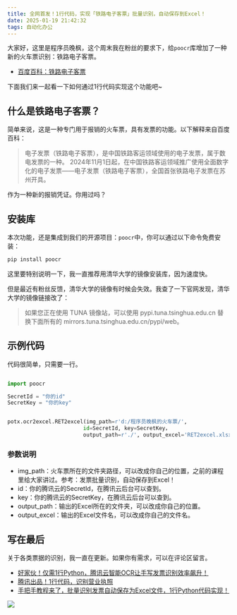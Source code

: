 ```yaml
---
title: 全网首发！1行代码，实现「铁路电子客票」批量识别，自动保存到Excel！
date: 2025-01-19 21:42:32
tags: 自动化办公
---
```


大家好，这里是程序员晚枫，这个周末我在粉丝的要求下，给``poocr``库增加了一种新的火车票识别：铁路电子客票。

- [百度百科：铁路电子客票](https://baike.baidu.com/item/%E7%94%B5%E5%AD%90%E5%8F%91%E7%A5%A8%EF%BC%88%E9%93%81%E8%B7%AF%E7%94%B5%E5%AD%90%E5%AE%A2%E7%A5%A8%EF%BC%89/65013126)

下面我们来一起看一下如何通过1行代码实现这个功能吧~

## 什么是铁路电子客票？

简单来说，这是一种专门用于报销的火车票，具有发票的功能。以下解释来自百度百科：

> 电子发票（铁路电子客票），是中国铁路客运领域使用的电子发票，属于数电发票的一种。
> 2024年11月1日起，在中国铁路客运领域推广使用全面数字化的电子发票——电子发票（铁路电子客票），全国首张铁路电子发票在苏州开具。


作为一种新的报销凭证。你用过吗？



## 安装库

本次功能，还是集成到我们的开源项目：``poocr``中，你可以通过以下命令免费安装：

```python
pip install poocr 

```


这里要特别说明一下，我一直推荐用清华大学的镜像安装库，因为速度快。

但是最近有粉丝反馈，清华大学的镜像有时候会失效。我查了一下官网发现，清华大学的镜像链接改了：

> 如果您正在使用 TUNA 镜像站，可以使用 pypi.tuna.tsinghua.edu.cn 替换下面所有的 mirrors.tuna.tsinghua.edu.cn/pypi/web。


## 示例代码

代码很简单，只需要一行。

```python

import poocr

SecretId = "你的id"
SecretKey = "你的key"


potx.ocr2excel.RET2excel(img_path=r'd:/程序员晚枫的火车票/', 
                        id=SecretId, key=SecretKey，
                        output_path=r'./', output_excel='RET2excel.xlsx')

```

### 参数说明

- img_path：火车票所在的文件夹路径，可以改成你自己的位置，之前的课程里给大家讲过。参考：发票批量识别，自动保存到Excel！
- id：你的腾讯云的SecretId，在腾讯云后台可以查到。
- key：你的腾讯云的SecretKey，在腾讯云后台可以查到。
- output_path：输出的Excel所在的文件夹，可以改成你自己的位置。
- output_excel：输出的Excel文件名，可以改成你自己的文件名。

## 写在最后

关于各类票据的识别，我一直在更新。如果你有需求，可以在评论区留言。


- [好家伙！仅需1行Python，腾讯云智能OCR让手写发票识别效率飙升！](https://cloud.tencent.com/developer/article/2479388)
- [腾讯出品！1行代码，识别营业执照](https://cloud.tencent.com/developer/article/2436227)
- [手把手教程来了，批量识别发票自动保存为Excel文件，1行Python代码实现！](https://cloud.tencent.com/developer/article/2424251)


![](https://www.python-office.com/assets/img/sub-py.4754d4d4.jpg)





